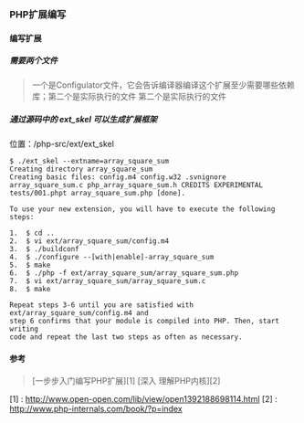 ### PHP扩展编写

#### 编写扩展

##### 需要两个文件  
> 一个是Configulator文件，它会告诉编译器编译这个扩展至少需要哪些依赖库；第二个是实际执行的文件
> 第二个是实际执行的文件  

##### 通过源码中的 ext_skel 可以生成扩展框架

位置：/php-src/ext/ext_skel

    $ ./ext_skel --extname=array_square_sum
    Creating directory array_square_sum
    Creating basic files: config.m4 config.w32 .svnignore array_square_sum.c php_array_square_sum.h CREDITS EXPERIMENTAL tests/001.phpt array_square_sum.php [done].

    To use your new extension, you will have to execute the following steps:

    1.  $ cd ..
    2.  $ vi ext/array_square_sum/config.m4
    3.  $ ./buildconf
    4.  $ ./configure --[with|enable]-array_square_sum
    5.  $ make
    6.  $ ./php -f ext/array_square_sum/array_square_sum.php
    7.  $ vi ext/array_square_sum/array_square_sum.c
    8.  $ make

    Repeat steps 3-6 until you are satisfied with ext/array_square_sum/config.m4 and
    step 6 confirms that your module is compiled into PHP. Then, start writing
    code and repeat the last two steps as often as necessary.


#### 参考
> [一步步入门编写PHP扩展][1]
> [深入 理解PHP内核][2]

[1] : http://www.open-open.com/lib/view/open1392188698114.html
[2] : http://www.php-internals.com/book/?p=index  
